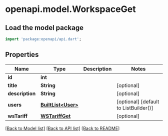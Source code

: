 # openapi.model.WorkspaceGet

## Load the model package
```dart
import 'package:openapi/api.dart';
```

## Properties
Name | Type | Description | Notes
------------ | ------------- | ------------- | -------------
**id** | **int** |  | 
**title** | **String** |  | [optional] 
**description** | **String** |  | [optional] 
**users** | [**BuiltList&lt;User&gt;**](User.md) |  | [optional] [default to ListBuilder()]
**wsTariff** | [**WSTariffGet**](WSTariffGet.md) |  | [optional] 

[[Back to Model list]](../README.md#documentation-for-models) [[Back to API list]](../README.md#documentation-for-api-endpoints) [[Back to README]](../README.md)


